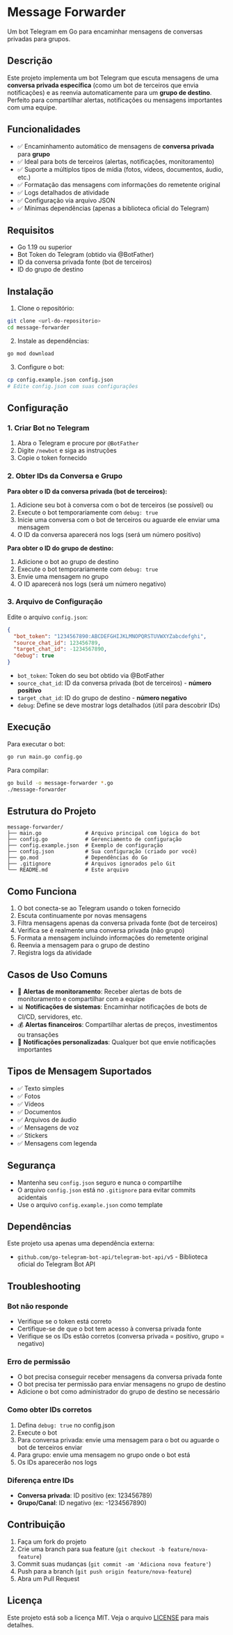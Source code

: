 # Message Forwarder

Um bot Telegram em Go para encaminhar mensagens de conversas privadas para grupos.

## Descrição

Este projeto implementa um bot Telegram que escuta mensagens de uma **conversa privada específica** (como um bot de terceiros que envia notificações) e as reenvia automaticamente para um **grupo de destino**. Perfeito para compartilhar alertas, notificações ou mensagens importantes com uma equipe.

## Funcionalidades

- ✅ Encaminhamento automático de mensagens de **conversa privada** para **grupo**
- ✅ Ideal para bots de terceiros (alertas, notificações, monitoramento)
- ✅ Suporte a múltiplos tipos de mídia (fotos, vídeos, documentos, áudio, etc.)
- ✅ Formatação das mensagens com informações do remetente original
- ✅ Logs detalhados de atividade
- ✅ Configuração via arquivo JSON
- ✅ Mínimas dependências (apenas a biblioteca oficial do Telegram)

## Requisitos

- Go 1.19 ou superior
- Bot Token do Telegram (obtido via @BotFather)
- ID da conversa privada fonte (bot de terceiros)
- ID do grupo de destino

## Instalação

1. Clone o repositório:

```bash
git clone <url-do-repositorio>
cd message-forwarder
```

2. Instale as dependências:

```bash
go mod download
```

3. Configure o bot:

```bash
cp config.example.json config.json
# Edite config.json com suas configurações
```

## Configuração

### 1. Criar Bot no Telegram

1. Abra o Telegram e procure por `@BotFather`
2. Digite `/newbot` e siga as instruções
3. Copie o token fornecido

### 2. Obter IDs da Conversa e Grupo

**Para obter o ID da conversa privada (bot de terceiros):**

1. Adicione seu bot à conversa com o bot de terceiros (se possível) ou
2. Execute o bot temporariamente com `debug: true`
3. Inicie uma conversa com o bot de terceiros ou aguarde ele enviar uma mensagem
4. O ID da conversa aparecerá nos logs (será um número positivo)

**Para obter o ID do grupo de destino:**

1. Adicione o bot ao grupo de destino
2. Execute o bot temporariamente com `debug: true`
3. Envie uma mensagem no grupo
4. O ID aparecerá nos logs (será um número negativo)

### 3. Arquivo de Configuração

Edite o arquivo `config.json`:

```json
{
  "bot_token": "1234567890:ABCDEFGHIJKLMNOPQRSTUVWXYZabcdefghi",
  "source_chat_id": 123456789,
  "target_chat_id": -1234567890,
  "debug": true
}
```

- `bot_token`: Token do seu bot obtido via @BotFather
- `source_chat_id`: ID da conversa privada (bot de terceiros) - **número positivo**
- `target_chat_id`: ID do grupo de destino - **número negativo**
- `debug`: Define se deve mostrar logs detalhados (útil para descobrir IDs)

## Execução

Para executar o bot:

```bash
go run main.go config.go
```

Para compilar:

```bash
go build -o message-forwarder *.go
./message-forwarder
```

## Estrutura do Projeto

```
message-forwarder/
├── main.go              # Arquivo principal com lógica do bot
├── config.go            # Gerenciamento de configuração
├── config.example.json  # Exemplo de configuração
├── config.json          # Sua configuração (criado por você)
├── go.mod               # Dependências do Go
├── .gitignore           # Arquivos ignorados pelo Git
└── README.md            # Este arquivo
```

## Como Funciona

1. O bot conecta-se ao Telegram usando o token fornecido
2. Escuta continuamente por novas mensagens
3. Filtra mensagens apenas da conversa privada fonte (bot de terceiros)
4. Verifica se é realmente uma conversa privada (não grupo)
5. Formata a mensagem incluindo informações do remetente original
6. Reenvia a mensagem para o grupo de destino
7. Registra logs da atividade

## Casos de Uso Comuns

- 🚨 **Alertas de monitoramento**: Receber alertas de bots de monitoramento e compartilhar com a equipe
- 📊 **Notificações de sistemas**: Encaminhar notificações de bots de CI/CD, servidores, etc.
- 💰 **Alertas financeiros**: Compartilhar alertas de preços, investimentos ou transações
- 🔔 **Notificações personalizadas**: Qualquer bot que envie notificações importantes

## Tipos de Mensagem Suportados

- ✅ Texto simples
- ✅ Fotos
- ✅ Vídeos
- ✅ Documentos
- ✅ Arquivos de áudio
- ✅ Mensagens de voz
- ✅ Stickers
- ✅ Mensagens com legenda

## Segurança

- Mantenha seu `config.json` seguro e nunca o compartilhe
- O arquivo `config.json` está no `.gitignore` para evitar commits acidentais
- Use o arquivo `config.example.json` como template

## Dependências

Este projeto usa apenas uma dependência externa:

- `github.com/go-telegram-bot-api/telegram-bot-api/v5` - Biblioteca oficial do Telegram Bot API

## Troubleshooting

### Bot não responde

- Verifique se o token está correto
- Certifique-se de que o bot tem acesso à conversa privada fonte
- Verifique se os IDs estão corretos (conversa privada = positivo, grupo = negativo)

### Erro de permissão

- O bot precisa conseguir receber mensagens da conversa privada fonte
- O bot precisa ter permissão para enviar mensagens no grupo de destino
- Adicione o bot como administrador do grupo de destino se necessário

### Como obter IDs corretos

1. Defina `debug: true` no config.json
2. Execute o bot
3. Para conversa privada: envie uma mensagem para o bot ou aguarde o bot de terceiros enviar
4. Para grupo: envie uma mensagem no grupo onde o bot está
5. Os IDs aparecerão nos logs

### Diferença entre IDs

- **Conversa privada**: ID positivo (ex: 123456789)
- **Grupo/Canal**: ID negativo (ex: -1234567890)

## Contribuição

1. Faça um fork do projeto
2. Crie uma branch para sua feature (`git checkout -b feature/nova-feature`)
3. Commit suas mudanças (`git commit -am 'Adiciona nova feature'`)
4. Push para a branch (`git push origin feature/nova-feature`)
5. Abra um Pull Request

## Licença

Este projeto está sob a licença MIT. Veja o arquivo [LICENSE](LICENSE) para mais detalhes.
